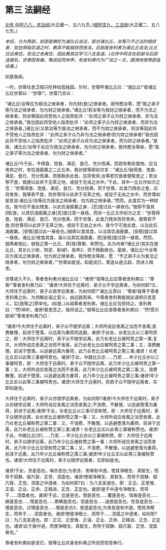 # 第三 法嗣经

[北传 中阿八八、求法经](https://github.com/gwsice/buddhism/blob/master/%E6%97%A9%E6%9C%9F/%E4%B8%AD%E9%98%BF%E5%90%AB%E7%BB%8F/22.md#qiu-fa-jing)(大正藏一、五六九页。)[增阿含九、三法施](https://github.com/gwsice/buddhism/blob/master/%E6%97%A9%E6%9C%9F/%E5%A2%9E%E4%B8%80%E9%98%BF%E5%90%AB%E7%BB%8F/09.md#fa-shi)(大正藏二、五八七页。)

*本经，分为两部，前部是佛陀为诸比丘说法，即对诸比丘，汝等乃予之法的相续者．犹在频临饥渴之时，教其不能就财而舍法。后部是舍利弗为诸比丘说法;比丘应远离住，恶法之舍离住，因此教其应学习八支圣道。(北传中阿含在前部与后部连接处，世尊因背痛，略说后而休养，有舍利弗代为广说之一文，圆滑地使两部连结着。)*

如是我闻。

一时，世尊往舍卫城只陀林给孤独园。尔时，世尊呼诸比丘曰：“诸比丘!”彼诸比丘应世尊曰：“世尊!”。世尊乃言曰：

“诸比丘!汝等应为我法之继承者，勿为财(食)之继承者。我怜憨汝等，愿“我之弟子等为法之继承者，勿为财之继承者。”诸比丘!若汝等为我财之继承者，而不为法之继承者，则汝等因此将受他人之指责批评：“此师之弟子众为财之继承者，非为法之继承者。”我也因此将受他人指责批评：“此师之弟子众为财之继承者，而非为法之继承者。]诸比丘!又若汝等为我法之继承者，而不为财之继承者，则汝等因此将不受他人之指责批评：“此师之弟子众乃非为法之继承者!而为财之继承者!”我也因此将不受他人之指责批评：“此师之弟子众非为法之继承者，而为财之继承者。”是故，诸比丘!汝等于此应为我法之继承者，勿为财之继承者。我怜愍汝等故，愿“我之弟子等为法之继承者，勿为财之继承者。”

诸比丘!今于此，予得食、饱食、满足、食已、充分饱满，而若有剩余食物，应当舍弃之时，有饥渴疲羸之二比丘来，我对彼等即如次言：“诸比丘!我得食、饱食、满足、食已、充分饱满，而我剩余此食，应将舍弃;汝等若饮食者便取食之；若汝等不食，我便以此弃于无草之地，或投于无虫之水中。”于此，其中一比丘作如次之念：“世尊得食、饱食、满足、食已、充分饱满，而于世尊，此食乃残余之食，应将舍弃，我等若不食，则世尊将以此弃于无草之地，或投于无虫之水中，而世尊如是宣说:诸比丘!汝等应为我法之继承者，勿为财之继承者。”然而，此食实为一种财也。我今应不食此残食，以此饥渴疲羸之身，[忍]度过此一昼夜也。”彼即不食其[残]食，以其饥渴疲羸之身[忍]度过其一昼夜。而另一比丘又作如次之念：“世尊得食、饱食、满足、食已、充分饱满，而于世尊，此食乃残余而将舍弃。我等若不食;则世尊将以此弃于无草之地，或投于无虫之水中。我今宁可食此食，以治此饥渴疲羸，[安稳]度过此一昼夜也。]彼即以食其食，以治其饥渴疲羸，[安稳]度过其一昼夜。诸比丘!彼食其食，虽以治其饥渴疲羸，而[安稳]度过其一昼夜。然而，就两者相比，彼我之第一比丘，真[值]尊敬、称赞也。此为何者?诸比丘!其实在彼比丘，其长久少欲、知足、削减1、易养2、资于精勤故也。是故，诸比丘!今汝等应为我法之继承者，勿为财之继承者。我怜愍汝等故，愿：“予之弟子众为我法之继承者，勿为财之继承者。””世尊如是说。如是说已，善逝从座立起，而进入精舍。

世尊进入不久，尊者舍利弗对诸比丘曰：“诸贤!”彼等比丘应尊者舍利弗曰：“尊者!”尊者舍利弗乃曰：“诸贤!大师住于远离时，弟子众不学远离者，为如何耶?又，大师住于远离时，弟子众若学远离者，为如何耶?”诸比丘答曰：“尊者!我等于尊者舍利弗之处，为领解此语之意义，由远路而来。今尊者舍利弗能就此语明示其意义，实[我等之]荣幸也。(如是，)从闻尊者舍利弗，诸比丘应当受持之。舍利弗曰：“然!谛听，诸贤!善思念之，我将说之。”彼等比丘应诺尊者舍利弗曰：“然!愿乐欲闻!”尊者舍利弗乃曰：

“诸贤!今大师住于远离时，弟子众不随学远离；大师所说应舍离之法而不舍离;浪费散慢，前进于堕落，以远离为重荷而逃避。诸贤!于此处，长老比丘以三事呵责之，即：大师住于远离时，弟子众不随学远离，此乃长老比丘被呵责之第一事;复次，大师所说应舍离之法而不舍离，此乃长老比丘应被呵责之第二事；又，浪费散慢，前进于堕落。以逃避远离为重荷，此乃长老比丘被呵责之第三事;诸贤！长老比丘实以此等三事被呵责也。诸贤!于此，中腊比丘亦……乃至……年少比丘亦以三事被呵责，即：大师住于远离时，弟子众不随学远离，此乃年少比丘被呵责之第一事；又，大师所说应舍离之法而不舍离，此乃年少比丘被呵责之第二事;又，浪费散慢，前进于堕落，以逃避远离为重荷，此乃年少比丘被呵责之第三事;诸贤!年少比丘实以此等三事被呵责也。诸贤!大师住于远离时，而弟子众不随学远离者，实即如是也。

大师住于远离时，弟子众亦随学远离者，为如何耶?诸贤!今大师住于远离时，弟子众亦随学远离；大师所说应舍离之法而舍离之;不浪费，不散慢，以逃避堕落为重荷，前进于远离;诸贤!于此，长老比丘以三事可受称赞，即：大师住于远离时，弟子众随学远离，此长老比丘被称赞之第一事：又，大师所说应舍离之法而舍离，此乃长老比丘被称赞之第二事：又，不浪费、不散慢，以逃避堕落为重荷，前进于远离，此乃长老比丘被称赞之第三事;诸贤！长老比丘实以此等三事被称赞也。诸贤!于此，中腊比丘[亦]……乃至……年少比丘亦以三事被称赞。即：大师住于远离时，弟子众随学远离，此乃年少比丘被称赞之第一事；大师所说应舍离之法而舍离，此乃年少比丘应受称赞之第二事；又，不浪费，不散慢，以逃避堕落为重荷，前进于远离，此乃年少比丘被称赞之第三事;诸贤!年少比丘实以此等三事被称赞也。诸贤!大师住于远离时，弟子众随学远离者，实即如是也。

诸贤!于此，贪是恶也，嗔亦恶也;为舍贪、舍嗔有中道，使其净眼生、真智生，而导于寂静、超凡智、正觉、涅盘也。诸贤!使彼净眼生、真智生，而导于寂静、超凡智、正觉、涅盘之中道者，为如何耶?曰：为八支圣道也，即：正见、正思惟、正语、正业、正命、正精进、正念、正定也。诸贤!是于中道令净眼生、而导于……涅盘者也。诸贤!于此，忿是恶也，恨是恶也……覆是恶也，恼害是恶也……嫉是恶也……悭是恶也……欺瞒是恶也，诳是恶也……迷惑是恶也，性急是恶也……慢是恶也，过慢是恶也……憍是恶也3，放逸是恶也;为舍放逸有中道。使其净眼生，而导于……涅盘者也。诸贤!使彼净眼土、而导于……涅盘之中道者，如何耶?曰：为八支圣道也。即：正见、正思惟、正语、正业、正命、正精进、正念、正定也。诸贤!此于彼中道，而使净眼生、真智生，而导于寂静、超凡智、正觉、涅盘者也。”

尊者舍利弗如是说已，彼等比丘欢喜舍利弗之所说而信受奉行。
